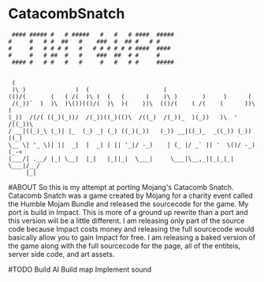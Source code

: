 CatacombSnatch
==============
```
 #### ##### #   # #####   #   #   # ####  ##### 
#     #   # #  ##   #    ###  #  ## #   # #     
#     #   # # # #   #   # # # # # # ####  ####  
#     #   # ##  #   #    ###  ##  # #     #     
 #### #   # #   #   #     #   #   # #     ##### 


 (                                                                         
 )\ )              )  (                     (                              
(()/(       (   ( /(  )\ )  (   (      (    )\ )       )     )      (      
 /(_))`  )  )\  )\())(()/(  )\  )(    ))\  (()/(    ( /(    (      ))\ (   
(_))  /(/( ((_)(_))/  /(_))((_)(()\  /((_)  /(_))_  )(_))   )\  ' /((_))\  
/ __|((_)_\ (_)| |_  (_) _| (_) ((_)(_))   (_)) __|((_)_  _((_)) (_)) ((_) 
\__ \| '_ \)| ||  _|  |  _| | || '_|/ -_)    | (_ |/ _` || '  \()/ -_)(_-< 
|___/| .__/ |_| \__|  |_|   |_||_|  \___|     \___|\__,_||_|_|_| \___|/__/ 
     |_|                                                                  

```
#ABOUT
So this is my attempt at porting Mojang's Catacomb Snatch. Catacomb Snatch was a
game created by Mojang for a charity event called the Humble Mojam Bundle and
released the sourcecode for the game. My port is build in Impact. This is more of
a ground up rewrite than a port and this version will be a little different. I am
releasing only part of the source code because Impact costs money and releasing
the full sourcecode would basically allow you to gain Impact for free. I am
releasing a baked version of the game along with the full sourcecode for the page,
all of the entiteis, server side code, and art assets.

#TODO
Build AI
Build map
Implement sound
